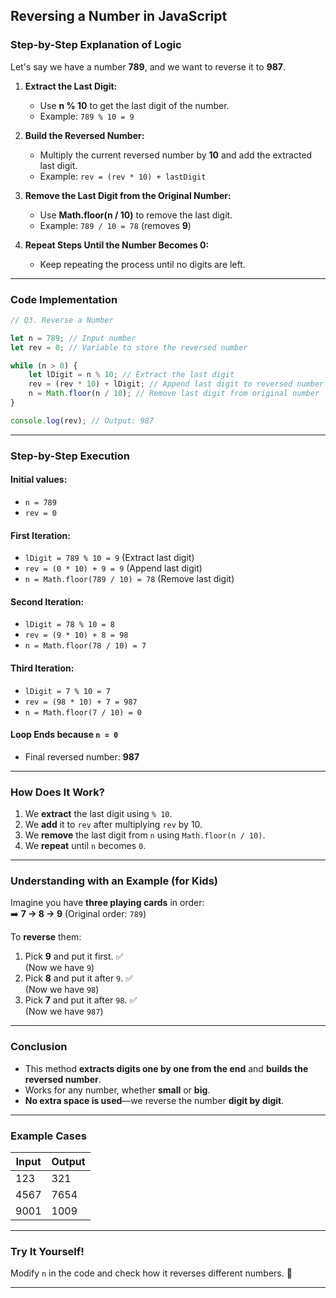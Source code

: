 ## **Reversing a Number in JavaScript**

### **Step-by-Step Explanation of Logic**
Let's say we have a number **789**, and we want to reverse it to **987**.

1. **Extract the Last Digit:**  
   - Use **n % 10** to get the last digit of the number.
   - Example: `789 % 10 = 9`

2. **Build the Reversed Number:**  
   - Multiply the current reversed number by **10** and add the extracted last digit.
   - Example: `rev = (rev * 10) + lastDigit`

3. **Remove the Last Digit from the Original Number:**  
   - Use **Math.floor(n / 10)** to remove the last digit.
   - Example: `789 / 10 = 78` (removes **9**)

4. **Repeat Steps Until the Number Becomes 0:**  
   - Keep repeating the process until no digits are left.

---

### **Code Implementation**
```javascript
// Q3. Reverse a Number

let n = 789; // Input number
let rev = 0; // Variable to store the reversed number

while (n > 0) {
    let lDigit = n % 10; // Extract the last digit
    rev = (rev * 10) + lDigit; // Append last digit to reversed number
    n = Math.floor(n / 10); // Remove last digit from original number
}

console.log(rev); // Output: 987
```

---

### **Step-by-Step Execution**
#### **Initial values:**
- `n = 789`
- `rev = 0`

#### **First Iteration:**
- `lDigit = 789 % 10 = 9` (Extract last digit)
- `rev = (0 * 10) + 9 = 9` (Append last digit)
- `n = Math.floor(789 / 10) = 78` (Remove last digit)

#### **Second Iteration:**
- `lDigit = 78 % 10 = 8`
- `rev = (9 * 10) + 8 = 98`
- `n = Math.floor(78 / 10) = 7`

#### **Third Iteration:**
- `lDigit = 7 % 10 = 7`
- `rev = (98 * 10) + 7 = 987`
- `n = Math.floor(7 / 10) = 0`

#### **Loop Ends because `n = 0`**
- Final reversed number: **987**

---

### **How Does It Work?**
1. We **extract** the last digit using `% 10`.
2. We **add** it to `rev` after multiplying `rev` by 10.
3. We **remove** the last digit from `n` using `Math.floor(n / 10)`.
4. We **repeat** until `n` becomes `0`.

---

### **Understanding with an Example (for Kids)**
Imagine you have **three playing cards** in order:  
➡️ **7 → 8 → 9** (Original order: `789`)

To **reverse** them:
1. Pick **9** and put it first. ✅  
   (Now we have `9`)
2. Pick **8** and put it after `9`. ✅  
   (Now we have `98`)
3. Pick **7** and put it after `98`. ✅  
   (Now we have `987`)

---

### **Conclusion**
- This method **extracts digits one by one from the end** and **builds the reversed number**.
- Works for any number, whether **small** or **big**.
- **No extra space is used**—we reverse the number **digit by digit**.

---

### **Example Cases**
| Input | Output |
|-------|--------|
| 123   | 321    |
| 4567  | 7654   |
| 9001  | 1009   |

---

### **Try It Yourself!**
Modify `n` in the code and check how it reverses different numbers. 🎯



---